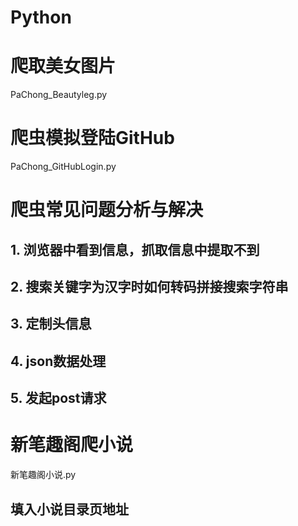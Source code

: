 # Python
# 爬取美女图片
  PaChong_Beautyleg.py
 # 爬虫模拟登陆GitHub
  PaChong_GitHubLogin.py
# 爬虫常见问题分析与解决
## 1. 浏览器中看到信息，抓取信息中提取不到
## 2. 搜索关键字为汉字时如何转码拼接搜索字符串
## 3. 定制头信息
## 4. json数据处理
## 5. 发起post请求
# 新笔趣阁爬小说
新笔趣阁小说.py
## 填入小说目录页地址